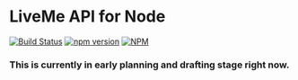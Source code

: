 # LiveMe API for Node
[![Build Status](https://travis-ci.org/thecoder75/liveme-api.svg?branch=master)](https://travis-ci.org/thecoder75/liveme-api)
[![npm version](https://badge.fury.io/js/%40thecoder75%2Fliveme-api.svg)](https://badge.fury.io/js/%40thecoder75%2Fliveme-api)
[![NPM](https://nodei.co/npm/iveme-api.png)](https://nodei.co/npm/liveme-api/)


### This is currently in early planning and drafting stage right now.
